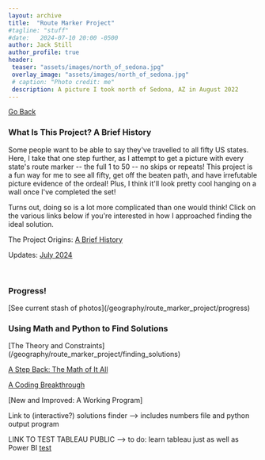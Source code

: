 ```yaml
---
layout: archive
title:  "Route Marker Project"
#tagline: "stuff"
#date:   2024-07-10 20:00 -0500
author: Jack Still
author_profile: true
header:
 teaser: "assets/images/north_of_sedona.jpg"
 overlay_image: "assets/images/north_of_sedona.jpg"
 # caption: "Photo credit: me"
 description: A picture I took north of Sedona, AZ in August 2022
---
```

<a href="javascript:window.history.back();">Go Back</a>


<h3 class="archive__subtitle">What Is This Project? A Brief History</h3>
Some people want to be able to say they've travelled to all fifty US states. Here, I take that one step further, as I attempt to get a picture with every state's route marker -- the full 1 to 50 -- no skips or repeats! This project is a fun way for me to see all fifty, get off the beaten path, and have irrefutable picture evidence of the ordeal! Plus, I think it'll look pretty cool hanging on a wall once I've completed the set!

Turns out, doing so is a lot more complicated than one would think! Click on the various links below if you're interested in how I approached finding the ideal solution.

The Project Origins: [A Brief History](/geography/route_marker_project/project_background)

Updates: [July 2024](/geography/route_marker_project/07_2024_update)

<br>
<h3 class="archive__subtitle">Progress!</h3>
[See current stash of photos](/geography/route_marker_project/progress)

<br>
<h3 class="archive__subtitle">Using Math and Python to Find Solutions</h3>
[The Theory and Constraints](/geography/route_marker_project/finding_solutions)

[A Step Back: The Math of It All](/geography/route_marker_project/math_of_it_all.md)

[A Coding Breakthrough](/geography/route_marker_project/n_queens_problem.md)

[New and Improved: A Working Program]

Link to (interactive?) solutions finder --> includes numbers file and python output program


LINK TO TEST TABLEAU PUBLIC --> to do: learn tableau just as well as Power BI
[test](/geography/route_marker_project/tableau_test.html)